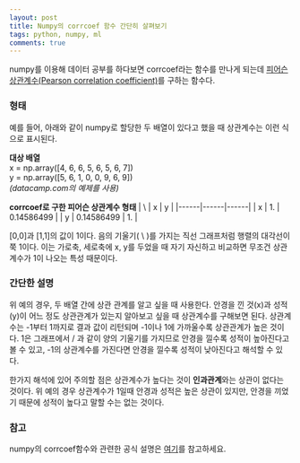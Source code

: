 ```yaml
---
layout: post
title: Numpy의 corrcoef 함수 간단히 살펴보기
tags: python, numpy, ml
comments: true    
---
```

  
numpy를 이용해 데이터 공부를 하다보면 corrcoef라는 함수를 만나게 되는데 [피어슨 상관계수(Pearson correlation coefficient)](https://ko.wikipedia.org/wiki/%EC%83%81%EA%B4%80%EB%B6%84%EC%84%9D#%ED%94%BC%EC%96%B4%EC%8A%A8_%EC%83%81%EA%B4%80%EA%B3%84%EC%88%98)를 구하는 함수다. 
  
### 형태  
예를 들어, 아래와 같이 numpy로 할당한 두 배열이 있다고 했을 때 상관계수는 이런 식으로 표시된다.
   
**대상 배열**  
x = np.array([4, 6, 6, 5, 6, 5, 6, 7])  
y = np.array([5, 6, 1, 0, 0, 9, 6, 9])  
*(datacamp.com의 예제를 사용)*  
   
**corrcoef로 구한 피어슨 상관계수 형태**
| \ | x | y |
|------|------|------|
| x | 1. | 0.14586499 |
| y | 0.14586499 | 1. |
  
[0,0]과 [1,1]의 값이 1이다. 음의 기울기( \ )를 가지는 직선 그래프처럼 행렬의 대각선이 쭉 1이다. 이는 가로축, 세로축에 x, y를 두었을 때 자기 자신하고 비교하면 무조건 상관계수가 1이 나오는 특성 때문이다. 

### 간단한 설명
위 예의 경우, 두 배열 간에 상관 관계를 알고 싶을 때 사용한다. 안경을 낀 것(x)과 성적(y)이 어느 정도 상관관계가 있는지 알아보고 싶을 때 상관계수를 구해보면 된다. 상관계수는 -1부터 1까지로 결과 값이 리턴되며 -1이나 1에 가까울수록 상관관계가 높은 것이다. 1은 그래프에서 / 과 같이 양의 기울기를 가지므로 안경을 낄수록 성적이 높아진다고 볼 수 있고, -1의 상관계수를 가진다면 안경을 낄수록 성적이 낮아진다고 해석할 수 있다.
  
한가지 해석에 있어 주의할 점은 상관계수가 높다는 것이 **인과관계**와는 상관이 없다는 것이다. 위 예의 경우 상관계수가 1일때 안경과 성적은 높은 상관이 있지만, 안경을 끼었기 때문에 성적이 높다고 말할 수는 없는 것이다.
  
### 참고
numpy의 corrcoef함수와 관련한 공식 설명은 [여기](https://docs.scipy.org/doc/numpy-1.13.0/reference/generated/numpy.corrcoef.html)를 참고하세요.
  

